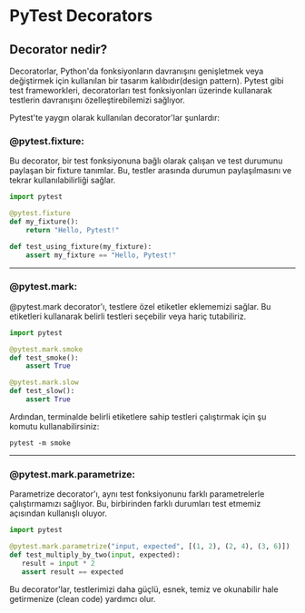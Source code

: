 # PyTest Decorators
## Decorator nedir?
Decoratorlar, Python'da fonksiyonların davranışını genişletmek veya değiştirmek için kullanılan bir tasarım kalıbıdır(design pattern). Pytest gibi test frameworkleri, decoratorları test fonksiyonları üzerinde kullanarak testlerin davranışını özelleştirebilemizi sağlıyor.

Pytest'te yaygın olarak kullanılan decorator'lar şunlardır:

### @pytest.fixture:
Bu decorator, bir test fonksiyonuna bağlı olarak çalışan ve test durumunu paylaşan bir fixture tanımlar. Bu, testler arasında durumun paylaşılmasını ve tekrar kullanılabilirliği sağlar.

```python
import pytest

@pytest.fixture
def my_fixture():
    return "Hello, Pytest!"

def test_using_fixture(my_fixture):
    assert my_fixture == "Hello, Pytest!"
```

---

### @pytest.mark:
@pytest.mark decorator'ı, testlere özel etiketler eklememizi sağlar. Bu etiketleri kullanarak belirli testleri seçebilir veya hariç tutabiliriz.

```python
import pytest

@pytest.mark.smoke
def test_smoke():
    assert True

@pytest.mark.slow
def test_slow():
    assert True
```
Ardından, terminalde belirli etiketlere sahip testleri çalıştırmak için şu komutu kullanabilirsiniz:

`pytest -m smoke`

---

### @pytest.mark.parametrize:

Parametrize decorator'ı, aynı test fonksiyonunu farklı parametrelerle çalıştırmamızı sağlıyor. Bu, birbirinden farklı durumları test etmemiz açısından  kullanışlı oluyor.

```python
import pytest

@pytest.mark.parametrize("input, expected", [(1, 2), (2, 4), (3, 6)]) 
def test_multiply_by_two(input, expected):
   result = input * 2
   assert result == expected 
   ```

Bu decorator'lar, testlerimizi daha güçlü, esnek, temiz ve okunabilir hale getirmenize (clean code) yardımcı olur.
